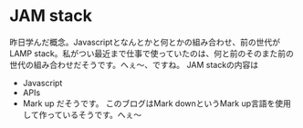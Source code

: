 # JAM stack
昨日学んだ概念。Javascriptとなんとかと何とかの組み合わせ、前の世代がLAMP stack。私がつい最近まで仕事で使っていたのは、何と前のそのまた前の世代の組み合わせだそうです。へぇ～、ですね。
JAM stackの内容は
- Javascript
- APIs
- Mark up
だそうです。
このブログはMark downというMark up言語を使用して作っているそうです。へぇ～